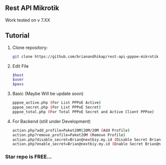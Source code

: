 ## Rest API Mikrotik
Work tested on v 7.XX

## Tutorial
1. Clone repository:
   ```bash
   git clone https://github.com/brianandhikap/rest-api-pppoe-mikrotik

2. Edit File 
   ```bash
   $host 
   $user
   $pass

3. Basic (Maybe Will be update soon)
   ```bash
   pppoe_active.php (For List PPPoE Active)
   pppoe_secret.php (For List PPPoE Secret)
   pppoe_total.php (For Total PPPoE Secret and Active Client PPPoe)

3. For Backend (still under Development)
   ```bash
   action.php?add_profile=Paket20M|20M/20M (Add Profile)
   action.php?remove_profile=Paket20M (Remove Profile)
   action.php?disable_secret=Brian@nextbiy.my.id (Disable Secret Brian@nextbiy.my.id)
   action.php?enable_secret=Brian@nextbiy.my.id (Enable Secret Brian@nextbiy.my.id)

### Star repo is FREE...
